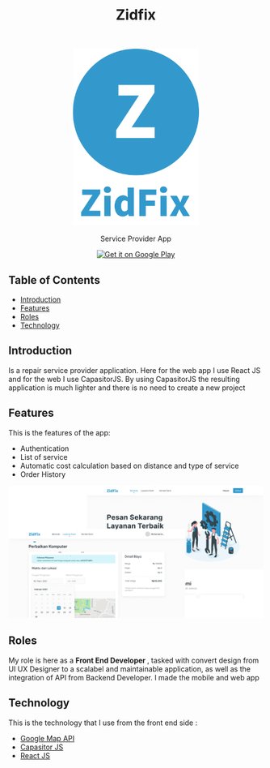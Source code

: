 <h1 align="center"> Zidfix </h1> <br>
<p align="center">
  <a>
    <img alt="GitPoint" title="GitPoint" src="https://github.com/DafaZakhulhaq27/portofolio_desc/blob/master/assets/zidfix_logo.png?raw=true" width="250">
  </a>
</p>

<p align="center">
  Service Provider App
</p>

<p align="center">

  <a href="https://play.google.com/store/apps/details?id=zidfix.id">
    <img alt="Get it on Google Play" title="Google Play" src="http://i.imgur.com/mtGRPuM.png" width="140">
  </a>
</p>

<!-- START doctoc generated TOC please keep comment here to allow auto update -->
<!-- DON'T EDIT THIS SECTION, INSTEAD RE-RUN doctoc TO UPDATE -->
## Table of Contents

- [Introduction](#introduction)
- [Features](#features)
- [Roles](#roles)
- [Technology](#technology)

<!-- END doctoc generated TOC please keep comment here to allow auto update -->

## Introduction

Is a repair service provider application. Here for the web app I use React JS and for the web I use CapasitorJS. By using CapasitorJS the resulting application is much lighter and there is no need to create a new project

## Features

This is the features of the app:

* Authentication
* List of service
* Automatic cost calculation based on distance and type of service
* Order History

<p align="center">
  <img src = "https://github.com/DafaZakhulhaq27/portofolio_desc/blob/master/assets/zidfix_ss.png?raw=true" width=700>
</p>

## Roles

My role is here as a <strong>Front End Developer </strong>, tasked with convert design from UI UX Designer to a scalabel and maintainable application, as well as the integration of API from Backend Developer. I made the mobile and web app

## Technology
This is the technology that I use from the front end side :
- [Google Map API](https://developers.google.com/maps/documentation/javascript/overview)
- [Capasitor JS](https://capacitorjs.com/)
- [React JS](https://reactjs.org/)

